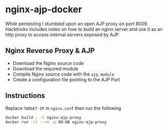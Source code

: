 # nginx-ajp-docker
While pentesting I stumbled upon an open AJP proxy on port 8009. Hacktricks includes notes on how to build an nginx server and use it as an http proxy to access internal servers exposed by AJP


## Nginx Reverse Proxy & AJP

- Download the Nginx source code
- Download the required module
- Compile Nginx source code with the `ajp_module`
- Create a configuration file pointing to the AJP Port


## Instructions
Replace `TARGET-IP` in `nginx.conf` then run the following
```bash
docker build . -t nginx-ajp-proxy
docker run -it --rm -p 80:80 nginx-ajp-proxy
```
